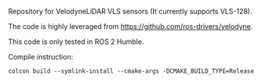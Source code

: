 Repository for VelodyneLiDAR VLS sensors (It currently supports VLS-128).

The code is highly leveraged from https://github.com/ros-drivers/velodyne. 

This code is only tested in ROS 2 Humble.

Compile instruction:
```
colcon build --symlink-install --cmake-args -DCMAKE_BUILD_TYPE=Release
```
